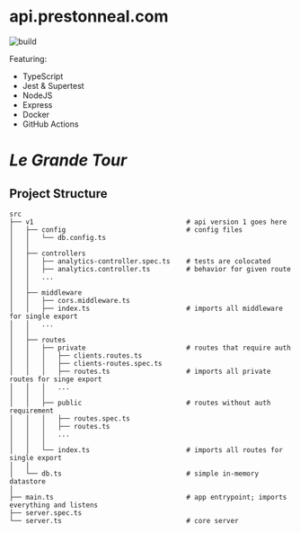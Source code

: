 # api.prestonneal.com
![build](https://github.com/nealwp/api.prestonneal.com/actions/workflows/build.yaml/badge.svg)

Featuring:
- TypeScript
- Jest & Supertest
- NodeJS
- Express
- Docker
- GitHub Actions

# *Le Grande Tour*
## Project Structure
```text
src
├── v1                                      # api version 1 goes here
│   ├── config                              # config files
│   │   └── db.config.ts
│   │
│   ├── controllers
│   │   ├── analytics-controller.spec.ts    # tests are colocated
│   │   ├── analytics.controller.ts         # behavior for given route
│   │   ...
│   │   
│   ├── middleware
│   │   ├── cors.middleware.ts
│   │   ├── index.ts                        # imports all middleware for single export
│   │   ...
│   │
│   ├── routes
│   │   ├── private                         # routes that require auth
│   │   │   ├── clients.routes.ts
│   │   │   ├── clients-routes.spec.ts
│   │   │   ├── routes.ts                   # imports all private routes for singe export
│   │   │   ...
│   │   │
│   │   ├── public                          # routes without auth requirement
│   │   │   ├── routes.spec.ts
│   │   │   ├── routes.ts
│   │   │   ...
│   │   │
│   │   └── index.ts                        # imports all routes for single export
│   │
│   └── db.ts                               # simple in-memory datastore
│
├── main.ts                                 # app entrypoint; imports everything and listens
├── server.spec.ts
└── server.ts                               # core server
```